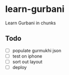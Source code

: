 # learn-gurbani
Learn Gurbani in chunks

## Todo
- [ ] populate gurmukhi json
- [ ] test on iphone
- [ ] sort out layout
- [ ] deploy
